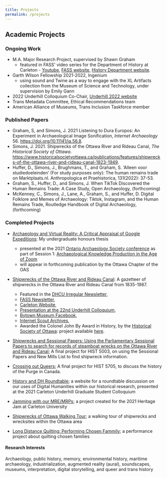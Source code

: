 ```yaml
---
title: Projects
permalink: /projects
---
```

## Academic Projects
### Ongoing Work
* M.A. Major Research Project, supervised by Shawn Graham
    * featured in FASS' video series for the Department of History at Carleton - [Youtube](https://www.youtube.com/watch?v=Q38B5xnJ4zA), [FASS website](http://fass-carletonuniversity.createsend.com/t/ViewEmailArchive/j/BDCFA0939BCC7C982540EF23F30FEDED/C67FD2F38AC4859C/), [History Department website](https://carleton.ca/history/graduate/graduate-students-life-in-history/).
* Garth Wilson Fellowship 2021-2022, Ingenium
    * using sound and Twine as a way to engage with the XL Artifacts collection from the Museum of Science and Technology, under supervision by Emily Gann
* 2022 Underhill Colloquium Co-Chair, [Underhill 2022 website](https://sites.google.com/view/underhillcolloquium)
* Trans Metadata Committee, Ethical Recommendations team
* American Alliance of Museums, Trans Inclusion Taskforce member

### Published Papers
* Graham, S, and Simons, J. 2021 Listening to Dura Europos: An Experiment in Archaeological Image Sonification, _Internet Archaeology_ 56. https://doi.org/10.11141/ia.56.8.
* Simons, J. 2021. Shipwrecks of the Ottawa River and Rideau Canal, _The Historical Society of Ottawa_. https://www.historicalsocietyottawa.ca/publications/features/shipwrecks-of-the-ottawa-river-and-rideau-canal-1823-1949.
* Huffer, D., Simons, J., Brughmans, T., and Graham, S. ‘Alleen voor studiedoeleinden’ (For study purposes only): The human remains trade on Marktplaats.nl. Anthropologica et Praehistorica, 131(2022): 37-53.
* Graham, S., Huffer, D., and Simons, J. When TikTok Discovered the Human Remains Trade: A Case Study, Open Archaeology, (forthcoming)
* McKenney, C., Simons, J., Lane, A., Graham, S., and Huffer, D. Digital Folklore and Memes of Archaeology: Tiktok, Instagram, and the Human Remains Trade, Routledge Handbook of Digital Archaeology, (forthcoming)

### Completed Projects
* [Archaeology and Virtual Reality: A Critical Appraisal of Google Expeditions](https://www.researchgate.net/publication/342409056_Archaeology_and_Virtual_Reality_A_Critical_Appraisal_of_Google_Expeditions): My undergraduate honours thesis
     * presented at the 2021 [Ontario Archaeology Society conference](https://www.ontarioarchaeology.org/resources/Pictures/OAS%202021/programme2021-final.pdf) as part of Session 1: [Archaeological Knowledge Production in the Age of Zoom](https://www.ontarioarchaeology.org/2021-Age-of-Zoom)
     * will appear in forthcoming publication by the Ottawa Chapter of the OAS

* [Shipwrecks of the Ottawa River and Rideau Canal](https://padlet.com/jaime6simons/fnkkvgdz99pr7l1e): A gazetteer of shipwrecks in the Ottawa River and Rideau Canal from 1835-1987.
   * Featured in the [DHCU Irregular Newsletter](https://buttondown.email/dhcu/archive/bf70a82c-15d8-41ae-9cd4-e3d3e77496f8),
   * [FASS Newsletter](http://fass-carletonuniversity.createsend.com/t/ViewEmailArchive/j/D025A8F78EF366482540EF23F30FEDED/C67FD2F38AC4859C/),
   * [Carleton Website](https://carleton.ca/history/2021/four-history-ma-students-nominated-for-the-dh-awards/), 
   * [Presentation at the 22nd Underhill Colloquium](https://sites.google.com/view/historydhroundtable), 
   * [Bytown Museum Facebook](https://www.facebook.com/bytown/posts/10164977456550346), 
   * [Internet Scout Archives](https://scout.wisc.edu/archives/r94515/shipwrecks_of_the_ottawa_river_and_rideau_canal), 
   * Awarded the Colonel John By Award in History, by the [Historical Society of Ottawa](https://www.historicalsocietyottawa.ca/activities/sponsorship-and-awards): project available [here](https://www.historicalsocietyottawa.ca/publications/features/shipwrecks-of-the-ottawa-river-and-rideau-canal-1823-1949).
            
* [Shipwrecks and Sessional Papers: Using the Parliamentary Sessional Papers to search for records of steamboat wrecks on the Ottawa River and Rideau Canal](https://arcg.is/01y5Te); A final project for HIST 5003, on using the Sessional Papers and New Mills List to find shipwreck information.

* [Crossing out Queers](https://sites.google.com/view/crossingoutqueers/home); A final project for HIST 5705, to discuss the history of the Purge in Canada.

* [History and DH Roundtable](https://sites.google.com/view/historydhroundtable/home); a website for a roundtable discussion on our uses of Digital Humanities within our historical research, presented at the 2021 Carleton Underhill Graduate Student Colloquium

* [Jamming with our MRE/MRPs](https://sites.google.com/view/jamming-with-mres/home); a project created for the 2021 Heritage Jam at Carleton University

* [Shipwrecks of Ottawa Walking Tour](https://sites.google.com/view/shipwrecks-of-ottawa/); a walking tour of shipwrecks and wrecksites within the Ottawa area

* [Long Distance Quilting: Performing Chosen Fammily](https://sites.google.com/view/longdistancequilting/); a performance project about quilting chosen families

#### Research Interests
Archaeology, public history, memory, environmental history, maritime archaeology, industrialization, augmented reality (aural), soundscapes, museums, interpretation, digital storytelling, and queer and trans history
